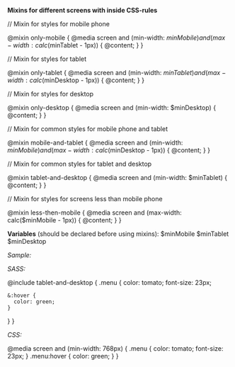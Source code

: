 **Mixins for different screens with inside CSS-rules**

// Mixin for styles for mobile phone

@mixin only-mobile {
  @media screen and (min-width: $minMobile) and (max-width: calc($minTablet - 1px)) {
    @content;
  }
}

// Mixin for styles for tablet

@mixin only-tablet {
  @media screen and (min-width: $minTablet) and (max-width: calc($minDesktop - 1px)) {
     @content;
  }
}

// Mixin for styles for desktop

@mixin only-desktop {
  @media screen and (min-width: $minDesktop) {
     @content;
  }
}

// Mixin for common styles for mobile phone and tablet

@mixin mobile-and-tablet {
  @media screen and (min-width: $minMobile) and (max-width: calc($minDesktop - 1px)) {
     @content;
  }
}

// Mixin for common styles for tablet and desktop

@mixin tablet-and-desktop {
  @media screen and (min-width: $minTablet) {
     @content;
  }
}

// Mixin for styles for screens less than mobile phone

@mixin less-then-mobile {
  @media screen and (max-width: calc($minMobile - 1px)) {
     @content;
  }
}

**Variables** (should be declared before using mixins):
$minMobile
$minTablet
$minDesktop

_Sample:_

_SASS:_

@include tablet-and-desktop {
  .menu
   {
    color: tomato;
    font-size: 23px;

    &:hover {
      color: green;
    }
  }
}

_CSS:_

@media screen and (min-width: 768px) {
  .menu {
    color: tomato;
    font-size: 23px;
  }
  .menu:hover {
    color: green;
  }
}


